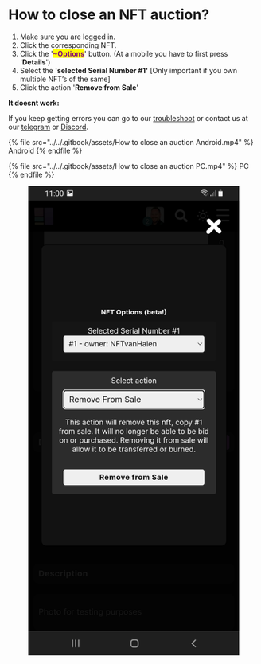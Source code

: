 # How to close an NFT auction?

1. Make sure you are logged in.
2. Click the corresponding NFT.
3. Click the '<mark style="color:purple;">**\~Options**</mark>'  button. (At a mobile you have to first press '**Details**')
4. Select the '**selected Serial Number #1'** \[Only important if you own multiple NFT’s of the same]
5. Click the action '**Remove from Sale**'&#x20;



**It doesnt work:**

If you keep getting errors you can go to our [troubleshoot](troubleshoot.md) or contact us at our [telegram](https://t.me/+qdNeX8CYB\_swZTQx) or [Discord](https://discord.gg/jQ34WMMZce).&#x20;

{% file src="../../.gitbook/assets/How to close an auction Android.mp4" %}
Android
{% endfile %}

{% file src="../../.gitbook/assets/How to close an auction PC.mp4" %}
PC
{% endfile %}

<figure><img src="../../.gitbook/assets/Remove from Sale (3).jpg" alt=""><figcaption></figcaption></figure>
